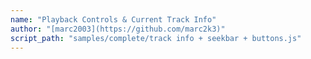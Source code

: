 ```yaml
---
name: "Playback Controls & Current Track Info"
author: "[marc2003](https://github.com/marc2k3)"
script_path: "samples/complete/track info + seekbar + buttons.js"
---
```

